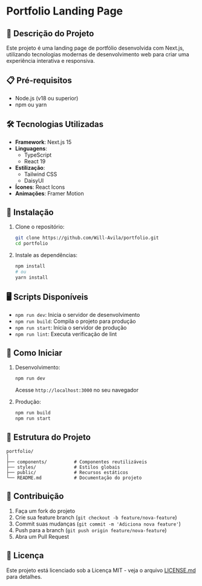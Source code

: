 # Portfolio Landing Page

## 🚀 Descrição do Projeto

Este projeto é uma landing page de portfólio desenvolvida com Next.js, utilizando tecnologias modernas de desenvolvimento web para criar uma experiência interativa e responsiva.

## 📋 Pré-requisitos

- Node.js (v18 ou superior)
- npm ou yarn

## 🛠️ Tecnologias Utilizadas

- **Framework**: Next.js 15
- **Linguagens**:
  - TypeScript
  - React 19
- **Estilização**:
  - Tailwind CSS
  - DaisyUI
- **Ícones**: React Icons
- **Animações**: Framer Motion

## 🔧 Instalação

1. Clone o repositório:

   ```bash
   git clone https://github.com/Will-Avila/portfolio.git
   cd portfolio
   ```

2. Instale as dependências:
   ```bash
   npm install
   # ou
   yarn install
   ```

## 🖥️ Scripts Disponíveis

- `npm run dev`: Inicia o servidor de desenvolvimento
- `npm run build`: Compila o projeto para produção
- `npm run start`: Inicia o servidor de produção
- `npm run lint`: Executa verificação de lint

## 🚀 Como Iniciar

1. Desenvolvimento:

   ```bash
   npm run dev
   ```

   Acesse `http://localhost:3000` no seu navegador

2. Produção:
   ```bash
   npm run build
   npm run start
   ```

## 📂 Estrutura do Projeto

```
portfolio/
│
├── components/          # Componentes reutilizáveis
├── styles/              # Estilos globais
├── public/              # Recursos estáticos
└── README.md            # Documentação do projeto
```

## 🤝 Contribuição

1. Faça um fork do projeto
2. Crie sua feature branch (`git checkout -b feature/nova-feature`)
3. Commit suas mudanças (`git commit -m 'Adiciona nova feature'`)
4. Push para a branch (`git push origin feature/nova-feature`)
5. Abra um Pull Request

## 📃 Licença

Este projeto está licenciado sob a Licença MIT - veja o arquivo [LICENSE.md](LICENSE.md) para detalhes.
